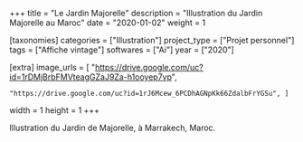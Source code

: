 +++
title = "Le Jardin Majorelle"
description = "Illustration du Jardin Majorelle au Maroc"
date = "2020-01-02"
weight = 1

[taxonomies]
categories = ["Illustration"]
project_type = ["Projet personnel"]
tags = ["Affiche vintage"]
softwares = ["Ai"]
year = ["2020"]

[extra]
image_urls = [
    "https://drive.google.com/uc?id=1rDMjBrbFMVteagGZaJ9Za-h1ooyep7vp",

    "https://drive.google.com/uc?id=1rJ6Mcew_6PCDhAGNpKk66ZdalbFrYGSu", ]
width = 1
height = 1
+++

Illustration du Jardin de Majorelle, à Marrakech, Maroc.
